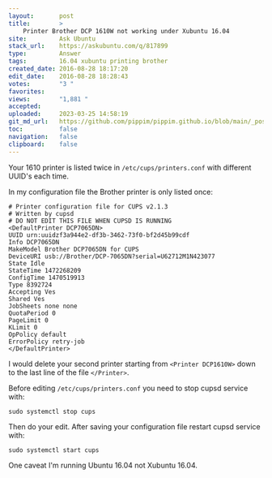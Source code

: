 ```yaml
---
layout:       post
title:        >
    Printer Brother DCP 1610W not working under Xubuntu 16.04
site:         Ask Ubuntu
stack_url:    https://askubuntu.com/q/817899
type:         Answer
tags:         16.04 xubuntu printing brother
created_date: 2016-08-28 18:17:20
edit_date:    2016-08-28 18:28:43
votes:        "3 "
favorites:    
views:        "1,881 "
accepted:     
uploaded:     2023-03-25 14:58:19
git_md_url:   https://github.com/pippim/pippim.github.io/blob/main/_posts/2016/2016-08-28-Printer-Brother-DCP-1610W-not-working-under-Xubuntu-16.04.md
toc:          false
navigation:   false
clipboard:    false
---
```


Your 1610 printer is listed twice in `/etc/cups/printers.conf` with different UUID's each time.

In my configuration file the Brother printer is only listed once:

``` 
# Printer configuration file for CUPS v2.1.3
# Written by cupsd
# DO NOT EDIT THIS FILE WHEN CUPSD IS RUNNING
<DefaultPrinter DCP7065DN>
UUID urn:uuidzf3a944e2-df3b-3462-73f0-bf2d45b99cdf
Info DCP7065DN
MakeModel Brother DCP7065DN for CUPS
DeviceURI usb://Brother/DCP-7065DN?serial=U62712M1N423077
State Idle
StateTime 1472268209
ConfigTime 1470519913
Type 8392724
Accepting Ves
Shared Ves
JobSheets none none
QuotaPeriod 0
PageLimit 0
KLimit 0
OpPolicy default
ErrorPolicy retry-job
</DefaultPrinter>
```

I would delete your second printer starting from `<Printer DCP1610W>` down to the last line of the file `</Printer>`.

Before editing `/etc/cups/printers.conf` you need to stop cupsd service with:

``` 
sudo systemctl stop cups
```

Then do your edit. After saving your configuration file restart cupsd service with:

``` 
sudo systemctl start cups
```

One caveat I'm running Ubuntu 16.04 not Xubuntu 16.04.


  [1]: http://i.stack.imgur.com/fnleS.png
